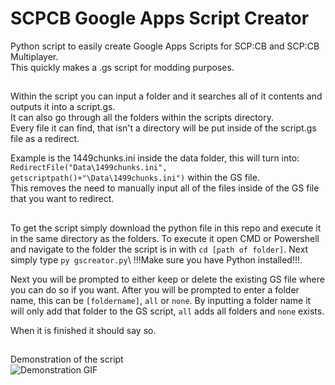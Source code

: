 # SCPCB Google Apps Script Creator
Python script to easily create Google Apps Scripts for SCP:CB and SCP:CB Multiplayer.\
This quickly makes a .gs script for modding purposes.

##

Within the script you can input a folder and it searches all of it contents and outputs it into a script.gs.\
It can also go through all the folders within the scripts directory.\
Every file it can find, that isn't a directory will be put inside of the script.gs file as a redirect.

Example is the 1449chunks.ini inside the data folder, this will turn into:\
`RedirectFile("Data\1499chunks.ini", getscriptpath()+"\Data\1499chunks.ini")` within the GS file.\
This removes the need to manually input all of the files inside of the GS file that you want to redirect.

##

To get the script simply download the python file in this repo and execute it in the same directory as the folders.
To execute it open CMD or Powershell and navigate to the folder the script is in with `cd [path of folder]`.
Next simply type `py gscreator.py`\ !!!Make sure you have Python installed!!!.

Next you will be prompted to either keep or delete the existing GS file where you can do so if you want.
After you will be prompted to enter a folder name, this can be `[foldername]`, `all` or `none`.
By inputting a folder name it will only add that folder to the GS script, `all` adds all folders and `none` exists.

When it is finished it should say so.

##

Demonstration of the script\
![Demonstration GIF](https://coendvrs.com/ezgif-7-9ba253689b.gif)

##
